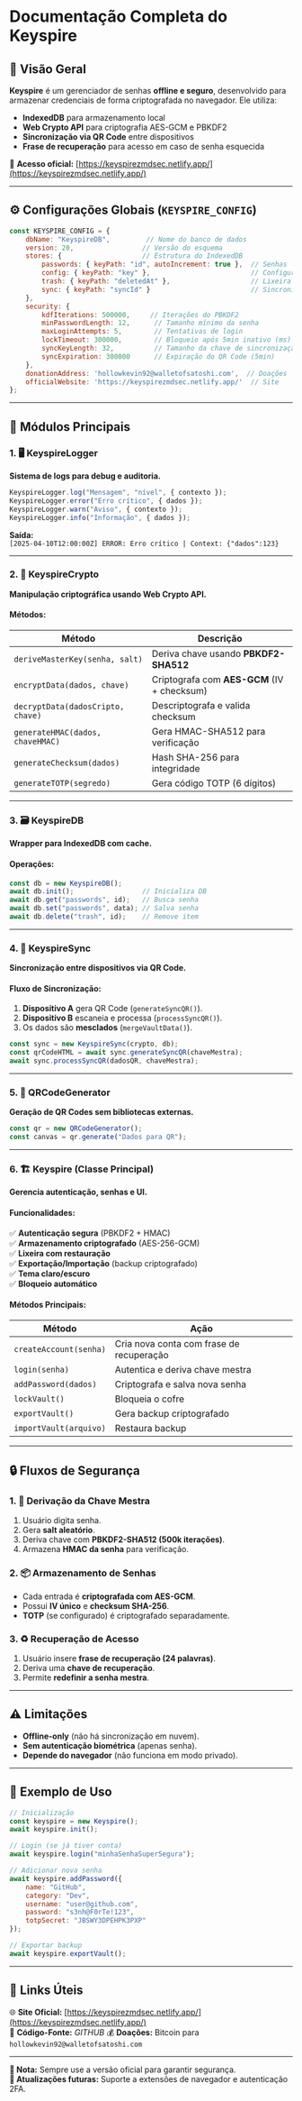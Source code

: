 # **Documentação Completa do Keyspire**  

## **🔐 Visão Geral**  
**Keyspire** é um gerenciador de senhas **offline e seguro**, desenvolvido para armazenar credenciais de forma criptografada no navegador. Ele utiliza:  
- **IndexedDB** para armazenamento local  
- **Web Crypto API** para criptografia AES-GCM e PBKDF2  
- **Sincronização via QR Code** entre dispositivos  
- **Frase de recuperação** para acesso em caso de senha esquecida  

🔗 **Acesso oficial:** [https://keyspirezmdsec.netlify.app/](https://keyspirezmdsec.netlify.app/)  

---

## **⚙️ Configurações Globais (`KEYSPIRE_CONFIG`)**  
```javascript
const KEYSPIRE_CONFIG = {
    dbName: "KeyspireDB",         // Nome do banco de dados
    version: 20,                 // Versão do esquema
    stores: {                    // Estrutura do IndexedDB
        passwords: { keyPath: "id", autoIncrement: true },  // Senhas
        config: { keyPath: "key" },                         // Configurações
        trash: { keyPath: "deletedAt" },                    // Lixeira
        sync: { keyPath: "syncId" }                         // Sincronização
    },
    security: {
        kdfIterations: 500000,     // Iterações do PBKDF2
        minPasswordLength: 12,      // Tamanho mínimo da senha
        maxLoginAttempts: 5,        // Tentativas de login
        lockTimeout: 300000,        // Bloqueio após 5min inativo (ms)
        syncKeyLength: 32,          // Tamanho da chave de sincronização
        syncExpiration: 300000      // Expiração do QR Code (5min)
    },
    donationAddress: 'hollowkevin92@walletofsatoshi.com',  // Doações
    officialWebsite: 'https://keyspirezmdsec.netlify.app/'  // Site
};
```

---

## **📜 Módulos Principais**  

### **1. 🖥️ KeyspireLogger**  
**Sistema de logs para debug e auditoria.**  
```javascript
KeyspireLogger.log("Mensagem", "nível", { contexto });  
KeyspireLogger.error("Erro crítico", { dados });  
KeyspireLogger.warn("Aviso", { contexto });  
KeyspireLogger.info("Informação", { dados });  
```
**Saída:**  
`[2025-04-10T12:00:00Z] ERROR: Erro crítico | Context: {"dados":123}`  

---

### **2. 🔐 KeyspireCrypto**  
**Manipulação criptográfica usando Web Crypto API.**  

#### **Métodos:**  
| Método | Descrição |
|--------|-----------|
| `deriveMasterKey(senha, salt)` | Deriva chave usando **PBKDF2-SHA512** |
| `encryptData(dados, chave)` | Criptografa com **AES-GCM** (IV + checksum) |
| `decryptData(dadosCripto, chave)` | Descriptografa e valida checksum |
| `generateHMAC(dados, chaveHMAC)` | Gera HMAC-SHA512 para verificação |
| `generateChecksum(dados)` | Hash SHA-256 para integridade |
| `generateTOTP(segredo)` | Gera código TOTP (6 dígitos) |

---

### **3. 🗃️ KeyspireDB**  
**Wrapper para IndexedDB com cache.**  

#### **Operações:**  
```javascript
const db = new KeyspireDB();  
await db.init();                 // Inicializa DB  
await db.get("passwords", id);   // Busca senha  
await db.set("passwords", data); // Salva senha  
await db.delete("trash", id);    // Remove item  
```

---

### **4. 📲 KeyspireSync**  
**Sincronização entre dispositivos via QR Code.**  

#### **Fluxo de Sincronização:**  
1. **Dispositivo A** gera QR Code (`generateSyncQR()`).  
2. **Dispositivo B** escaneia e processa (`processSyncQR()`).  
3. Os dados são **mesclados** (`mergeVaultData()`).  

```javascript
const sync = new KeyspireSync(crypto, db);  
const qrCodeHTML = await sync.generateSyncQR(chaveMestra);  
await sync.processSyncQR(dadosQR, chaveMestra);  
```

---

### **5. 🎨 QRCodeGenerator**  
**Geração de QR Codes sem bibliotecas externas.**  
```javascript
const qr = new QRCodeGenerator();  
const canvas = qr.generate("Dados para QR");  
```

---

### **6. 🏗️ Keyspire (Classe Principal)**  
**Gerencia autenticação, senhas e UI.**  

#### **Funcionalidades:**  
✅ **Autenticação segura** (PBKDF2 + HMAC)  
✅ **Armazenamento criptografado** (AES-256-GCM)  
✅ **Lixeira com restauração**  
✅ **Exportação/Importação** (backup criptografado)  
✅ **Tema claro/escuro**  
✅ **Bloqueio automático**  

#### **Métodos Principais:**  
| Método | Ação |
|--------|------|
| `createAccount(senha)` | Cria nova conta com frase de recuperação |
| `login(senha)` | Autentica e deriva chave mestra |
| `addPassword(dados)` | Criptografa e salva nova senha |
| `lockVault()` | Bloqueia o cofre |
| `exportVault()` | Gera backup criptografado |
| `importVault(arquivo)` | Restaura backup |

---

## **🔒 Fluxos de Segurança**  

### **1. 🔑 Derivação da Chave Mestra**  
1. Usuário digita senha.  
2. Gera **salt aleatório**.  
3. Deriva chave com **PBKDF2-SHA512 (500k iterações)**.  
4. Armazena **HMAC da senha** para verificação.  

### **2. 📦 Armazenamento de Senhas**  
- Cada entrada é **criptografada com AES-GCM**.  
- Possui **IV único** e **checksum SHA-256**.  
- **TOTP** (se configurado) é criptografado separadamente.  

### **3. ♻️ Recuperação de Acesso**  
1. Usuário insere **frase de recuperação (24 palavras)**.  
2. Deriva uma **chave de recuperação**.  
3. Permite **redefinir a senha mestra**.  

---

## **⚠️ Limitações**  
- **Offline-only** (não há sincronização em nuvem).  
- **Sem autenticação biométrica** (apenas senha).  
- **Depende do navegador** (não funciona em modo privado).  

---

## **📌 Exemplo de Uso**  
```javascript
// Inicialização
const keyspire = new Keyspire();  
await keyspire.init();  

// Login (se já tiver conta)  
await keyspire.login("minhaSenhaSuperSegura");  

// Adicionar nova senha  
await keyspire.addPassword({  
    name: "GitHub",  
    category: "Dev",  
    username: "user@github.com",  
    password: "s3nh@F0rTe!123",  
    totpSecret: "JBSWY3DPEHPK3PXP"  
});  

// Exportar backup  
await keyspire.exportVault();  
```

---

## **🔗 Links Úteis**  
🌐 **Site Oficial:** [https://keyspirezmdsec.netlify.app/](https://keyspirezmdsec.netlify.app/)  
💾 **Código-Fonte:** *GITHUB*
💰 **Doações:** Bitcoin para `hollowkevin92@walletofsatoshi.com`  

--- 

**📢 Nota:** Sempre use a versão oficial para garantir segurança.  
**🔄 Atualizações futuras:** Suporte a extensões de navegador e autenticação 2FA.
